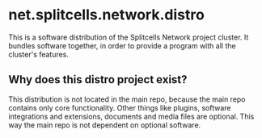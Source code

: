 # net.splitcells.network.distro
This is a software distribution of the Splitcells Network project cluster.
It bundles software together, in order to provide a program with all the cluster's features.
## Why does this distro project exist?
This distribution is not located in the main repo,
because the main repo contains only core functionality.
Other things like plugins, software integrations and extensions, documents and media files are optional.
This way the main repo is not dependent on optional software.